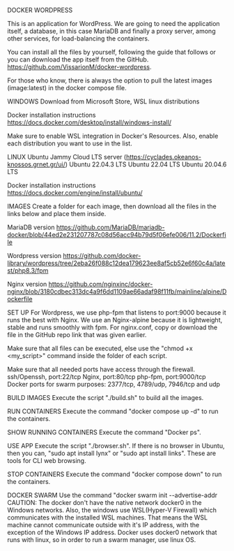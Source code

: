 DOCKER WORDPRESS

This is an application for WordPress. We are going to need the application itself, a database, in this case MariaDB and finally a proxy server, among other services, for load-balancing the containers.

You can install all the files by yourself, following the guide that follows or you can download the app itself from the GitHub. https://github.com/VissarionM/docker-wordpress. 

For those who know, there is always the option to pull the latest images (image:latest) in the docker compose file.

WINDOWS
Download from Microsoft Store, WSL linux distributions

Docker installation instructions
https://docs.docker.com/desktop/install/windows-install/

Make sure to enable WSL integration in Docker's Resources. Also, enable each distribution you want to use in the list.

LINUX 
Ubuntu Jammy Cloud LTS server (https://cyclades.okeanos-knossos.grnet.gr/ui/)
Ubuntu 22.04.3 LTS
Ubuntu 22.04 LTS
Ubuntu 20.04.6 LTS

Docker installation instructions
https://docs.docker.com/engine/install/ubuntu/

IMAGES
Create a folder for each image, then download all the files in the links below and place them inside.

MariaDB version
https://github.com/MariaDB/mariadb-docker/blob/44ed2e231207787c08d56acc94b79d5f06efe006/11.2/Dockerfile

Wordpress version
https://github.com/docker-library/wordpress/tree/2eba26f088c12dea179623ee8af5cb52e6f60c4a/latest/php8.3/fpm

Nginx version
https://github.com/nginxinc/docker-nginx/blob/3180cdbec313dc4a9f6dd1109ae66adaf98f11fb/mainline/alpine/Dockerfile

SET UP
For Wordpress, we use php-fpm that listens to port:9000 because it runs the best with Nginx.
We use an Nginx-alpine because it is lightweight, stable and runs smoothly with fpm.
For nginx.conf, copy or download the file in the GitHub repo link that was given earlier. 

Make sure that all files can be executed, else use the "chmod +x <my_script>" command inside the folder of each script.

Make sure that all needed ports have access through the firewall. 
ssh/Openssh, port:22/tcp
Nginx, port:80/tcp
php-fpm, port:9000/tcp
Docker ports for swarm purposes: 2377/tcp, 4789/udp, 7946/tcp and udp

BUILD IMAGES
Execute the script "./build.sh" to build all the images.

RUN CONTAINERS
Execute the command "docker compose up -d" to run the containers.
    
SHOW RUNNING CONTAINERS
Execute the command "Docker ps".

USE APP
Execute the script "./browser.sh".
If there is no browser in Ubuntu, then you can, 
    "sudo apt install lynx"
    or
    "sudo apt install links".
These are tools for CLI web browsing.

STOP CONTAINERS
Execute the command "docker compose down" to run the containers.

DOCKER SWARM
Use the command "docker swarm init --advertise-addr <IP address>
CAUTION: The docker don't have the native network docker0 in the Windows networks. Also, the windows use WSL(Hyper-V Firewall) which communicates with the installed WSL machines. That means the WSL machine cannot communicate outside with it's IP address, with the exception of the Windows IP address. Docker uses docker0 network that runs with linux, so in order to run a swarm manager, use linux OS.

